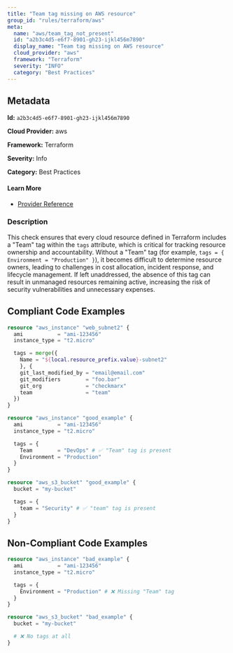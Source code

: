 ```yaml
---
title: "Team tag missing on AWS resource"
group_id: "rules/terraform/aws"
meta:
  name: "aws/team_tag_not_present"
  id: "a2b3c4d5-e6f7-8901-gh23-ijkl456m7890"
  display_name: "Team tag missing on AWS resource"
  cloud_provider: "aws"
  framework: "Terraform"
  severity: "INFO"
  category: "Best Practices"
---
```

## Metadata

**Id:** `a2b3c4d5-e6f7-8901-gh23-ijkl456m7890`

**Cloud Provider:** aws

**Framework:** Terraform

**Severity:** Info

**Category:** Best Practices

#### Learn More

 - [Provider Reference](https://registry.terraform.io/providers/hashicorp/aws/latest/docs/guides/resource-tagging)

### Description

 This check ensures that every cloud resource defined in Terraform includes a "Team" tag within the `tags` attribute, which is critical for tracking resource ownership and accountability. Without a "Team" tag (for example, `tags = { Environment = "Production" }`), it becomes difficult to determine resource owners, leading to challenges in cost allocation, incident response, and lifecycle management. If left unaddressed, the absence of this tag can result in unmanaged resources remaining active, increasing the risk of security vulnerabilities and unnecessary expenses.


## Compliant Code Examples
```terraform
resource "aws_instance" "web_subnet2" {
  ami           = "ami-123456"
  instance_type = "t2.micro"

  tags = merge({
    Name = "${local.resource_prefix.value}-subnet2"
    }, {
    git_last_modified_by = "email@email.com"
    git_modifiers        = "foo.bar"
    git_org              = "checkmarx"
    team                 = "team"
  })
}

```

```terraform
resource "aws_instance" "good_example" {
  ami           = "ami-123456"
  instance_type = "t2.micro"

  tags = {
    Team        = "DevOps" # ✅ "Team" tag is present
    Environment = "Production"
  }
}

```

```terraform
resource "aws_s3_bucket" "good_example" {
  bucket = "my-bucket"

  tags = {
    team = "Security" # ✅ "team" tag is present
  }
}

```
## Non-Compliant Code Examples
```terraform
resource "aws_instance" "bad_example" {
  ami           = "ami-123456"
  instance_type = "t2.micro"

  tags = {
    Environment = "Production" # ❌ Missing "Team" tag
  }
}

resource "aws_s3_bucket" "bad_example" {
  bucket = "my-bucket"

  # ❌ No tags at all
}

```